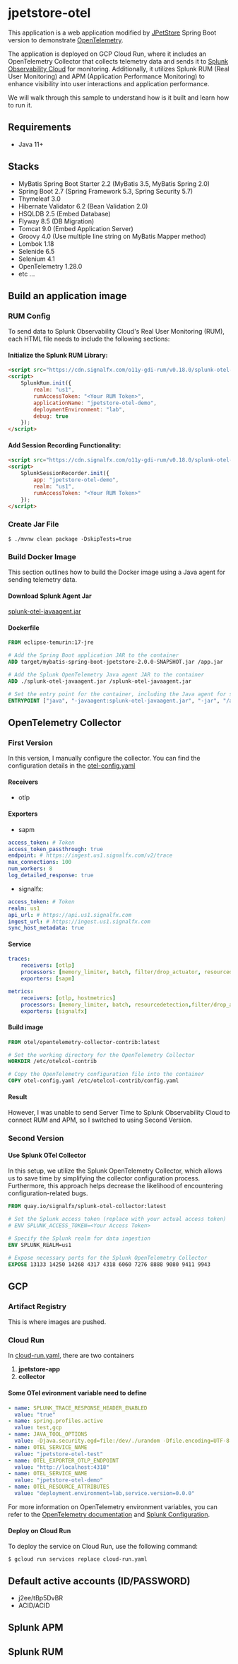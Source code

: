 # jpetstore-otel

This application is a web application modified by [JPetStore](https://github.com/kazuki43zoo/mybatis-spring-boot-jpetstore) Spring Boot version to demonstrate [OpenTelemetry](https://opentelemetry.io/docs/). 

The application is deployed on GCP Cloud Run, where it includes an OpenTelemetry Collector that collects telemetry data and sends it to [Splunk Observability Cloud](https://www.splunk.com/en_us/products/observability-cloud.html) for monitoring. Additionally, it utilizes Splunk RUM (Real User Monitoring) and APM (Application Performance Monitoring) to enhance visibility into user interactions and application performance.

We will walk through this sample to understand how is it built and learn how to run it.

## Requirements

* Java 11+

## Stacks

* MyBatis Spring Boot Starter 2.2 (MyBatis 3.5, MyBatis Spring 2.0)
* Spring Boot 2.7 (Spring Framework 5.3, Spring Security 5.7)
* Thymeleaf 3.0
* Hibernate Validator 6.2 (Bean Validation 2.0)
* HSQLDB 2.5 (Embed Database)
* Flyway 8.5 (DB Migration)
* Tomcat 9.0 (Embed Application Server)
* Groovy 4.0 (Use multiple line string on MyBatis Mapper method)
* Lombok 1.18
* Selenide 6.5
* Selenium 4.1
* OpenTelemetry 1.28.0
* etc ...

## Build an application image 
### RUM Config
To send data to Splunk Observability Cloud's Real User Monitoring (RUM), each HTML file needs to include the following sections:
#### Initialize the Splunk RUM Library:
``` html
<script src="https://cdn.signalfx.com/o11y-gdi-rum/v0.18.0/splunk-otel-web.js" crossorigin="anonymous"></script>
<script>
    SplunkRum.init({
        realm: "us1",
        rumAccessToken: "<Your RUM Token>",
        applicationName: "jpetstore-otel-demo",
        deploymentEnvironment: "lab",
        debug: true
    });
</script>
```
#### Add Session Recording Functionality:
```html
<script src="https://cdn.signalfx.com/o11y-gdi-rum/v0.18.0/splunk-otel-web-session-recorder.js" crossorigin="anonymous"></script>
<script>
    SplunkSessionRecorder.init({
        app: "jpetstore-otel-demo",
        realm: "us1",
        rumAccessToken: "<Your RUM Token>"
    });
</script>
```
### Create Jar File
```
$ ./mvnw clean package -DskipTests=true
```
### Build Docker Image
This section outlines how to build the Docker image using a Java agent for sending telemetry data.
#### Download Splunk Agent Jar
[splunk-otel-javaagent.jar](https://github.com/signalfx/splunk-otel-java/releases/tag/v2.7.0)
#### Dockerfile
```dockerfile
FROM eclipse-temurin:17-jre

# Add the Spring Boot application JAR to the container
ADD target/mybatis-spring-boot-jpetstore-2.0.0-SNAPSHOT.jar /app.jar

# Add the Splunk OpenTelemetry Java agent JAR to the container
ADD ./splunk-otel-javaagent.jar /splunk-otel-javaagent.jar

# Set the entry point for the container, including the Java agent for sending data
ENTRYPOINT ["java", "-javaagent:splunk-otel-javaagent.jar", "-jar", "/app.jar"]
```

## OpenTelemetry Collector
### First Version
In this version, I manually configure the collector. You can find the configuration details in the [otel-config.yaml](https://github.com/scw0108/jpetstore-otel/blob/master/otel-config.yaml)
#### Receivers
* otlp
#### Exporters
* sapm
``` yaml
access_token: # Token
access_token_passthrough: true
endpoint: # https://ingest.us1.signalfx.com/v2/trace
max_connections: 100
num_workers: 8
log_detailed_response: true
```
* signalfx:
```yaml
access_token: # Token
realm: us1
api_url: # https://api.us1.signalfx.com
ingest_url: # https://ingest.us1.signalfx.com
sync_host_metadata: true
```
#### Service
```yaml
traces:
    receivers: [otlp]
    processors: [memory_limiter, batch, filter/drop_actuator, resourcedetection]
    exporters: [sapm]
```
```yaml
metrics:
    receivers: [otlp, hostmetrics]
    processors: [memory_limiter, batch, resourcedetection,filter/drop_actuator, resource]
    exporters: [signalfx]
```
#### Build image
```dockerfile
FROM otel/opentelemetry-collector-contrib:latest

# Set the working directory for the OpenTelemetry Collector
WORKDIR /etc/otelcol-contrib

# Copy the OpenTelemetry configuration file into the container
COPY otel-config.yaml /etc/otelcol-contrib/config.yaml
```
#### Result
However, I was unable to send Server Time to Splunk Observability Cloud to connect RUM and APM, so I switched to using Second Version.

### Second Version
#### Use Splunk OTel Collector
In this setup, we utilize the Splunk OpenTelemetry Collector, which allows us to save time by simplifying the collector configuration process. Furthermore, this approach helps decrease the likelihood of encountering configuration-related bugs.

```dockerfile
FROM quay.io/signalfx/splunk-otel-collector:latest

# Set the Splunk access token (replace with your actual access token)
# ENV SPLUNK_ACCESS_TOKEN=<Your Access Token>

# Specify the Splunk realm for data ingestion
ENV SPLUNK_REALM=us1

# Expose necessary ports for the Splunk OpenTelemetry Collector
EXPOSE 13133 14250 14268 4317 4318 6060 7276 8888 9080 9411 9943
```

## GCP
### Artifact Registry
This is where images are pushed.
### Cloud Run
In [cloud-run.yaml](https://github.com/scw0108/jpetstore-otel/blob/master/cloud-run.yaml), there are two containers
  1. **jpetstore-app**
  2. **collector**

#### Some OTel evironment variable need to define
```yaml
- name: SPLUNK_TRACE_RESPONSE_HEADER_ENABLED
  value: "true"
- name: spring.profiles.active
  value: test,gcp
- name: JAVA_TOOL_OPTIONS
  value: -Djava.security.egd=file:/dev/./urandom -Dfile.encoding=UTF-8
- name: OTEL_SERVICE_NAME
  value: "jpetstore-otel-test"
- name: OTEL_EXPORTER_OTLP_ENDPOINT
  value: "http://localhost:4318"
- name: OTEL_SERVICE_NAME
  value: "jpetstore-otel-demo"
- name: OTEL_RESOURCE_ATTRIBUTES
  value: "deployment.environment=lab,service.version=0.0.0"       
```
For more information on OpenTelemetry environment variables, you can refer to the [OpenTelemetry documentation](https://opentelemetry.io/docs/specs/otel/configuration/sdk-environment-variables/) and [Splunk Configuration](https://docs.splunk.com/observability/en/gdi/get-data-in/application/java/configuration/advanced-java-otel-configuration.html).

#### Deploy on Cloud Run
To deploy the service on Cloud Run, use the following command:
```
$ gcloud run services replace cloud-run.yaml
```

## Default active accounts (ID/PASSWORD)

* j2ee/tBp5DvBR
* ACID/ACID

## Splunk APM

## Splunk RUM
